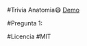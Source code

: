 #Trivia Anatomia😷
[Demo](https://replit.com/@WilliamsTicona/Trivia-1)
 
#Pregunta 1: 

#Licencia 
#MIT
